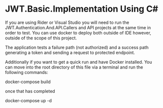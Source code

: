 # JWT.Basic.Implementation Using C#
If you are using Rider or Visual Studio you will need to run the JWT.Authentication.And.API.Callers and API projects at the same time in order to test. You can use docker to deploy both outside of IDE however, outside of the scope of this project.

The application tests a failure path (not authorized) and a success path generating a token and sending a request to protected endpoint.

Additionally if you want to get a quick run and have Docker installed. You can move into the root directory of this file via a terminal and run the following commands:

docker-compose build

once that has completed

docker-compose up -d
